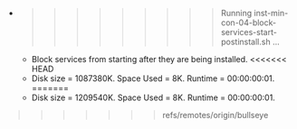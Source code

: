 * >>>>>>>>> Running inst-min-con-04-block-services-start-postinstall.sh ...
  * Block services from starting after they are being installed.
<<<<<<< HEAD
  * Disk size = 1087380K. Space Used = 8K. Runtime = 00:00:00:01.
=======
  * Disk size = 1209540K. Space Used = 8K. Runtime = 00:00:00:01.
>>>>>>> refs/remotes/origin/bullseye
